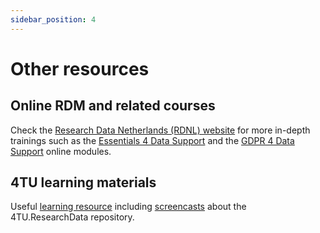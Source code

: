 ```yaml
---
sidebar_position: 4
---
```


# Other resources

## **Online RDM and related courses**

Check the [Research Data Netherlands (RDNL) website](https://researchdata.nl) for more in-depth trainings such as the [Essentials 4 Data Support](https://researchdata.nl/en/services/cursus/) and the [GDPR 4 Data Support](https://researchdata.nl/en/gdpr-4-data-support-staff/) online modules.

## 4TU learning materials

Useful [learning resource](https://oit.tudelft.nl/FAIR4TU_Submission_Help/main/intro.html) including [screencasts](https://oit.tudelft.nl/FAIR4TU_Submission_Help/main/software_deposit_features/git_integration.html) about the 4TU.ResearchData repository.  

